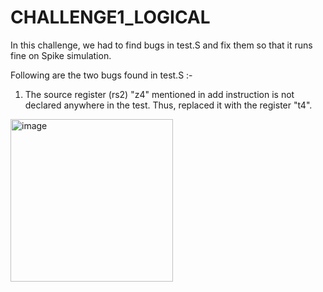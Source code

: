 # CHALLENGE1_LOGICAL
In this challenge, we had to find bugs in test.S and fix them so that it runs fine on Spike simulation.

Following are the two bugs found in test.S :-

1) The source register (rs2) "z4" mentioned in add instruction is not declared anywhere in the test. Thus, replaced it with the register "t4".
<img width="260" alt="image" src="https://github.com/vyomasystems-lab/riscv-ctb-challenge-kuhuk06/assets/22321279/5887cc90-e1e4-469e-8ef6-e30deb6226c3">

